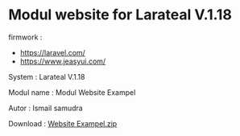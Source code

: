 # Modul website for Larateal V.1.18

firmwork : 
- https://laravel.com/
- https://www.jeasyui.com/

System : Larateal V.1.18

Modul name : Modul Website Exampel

Autor : Ismail samudra

Download : [Website Exampel.zip](https://github.com/laratealcorp/modul_web/files/10972897/Website.Exampel.zip)

